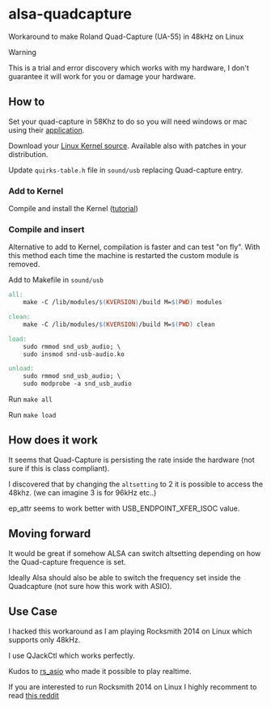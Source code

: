 # alsa-quadcapture
Workaround to make Roland Quad-Capture (UA-55) in 48kHz on Linux

> [!WARNING]
> This is a trial and error discovery which works with my hardware,
> I don't guarantee it will work for you or damage your hardware.

## How to
Set your quad-capture in 58Khz to do so you will need windows or mac using their [application](https://www.roland.com/global/products/quad-capture/downloads/).

Download your [Linux Kernel source](https://github.com/torvalds/linux).
Available also with patches in your distribution.

Update `quirks-table.h` file in `sound/usb` replacing Quad-capture entry.

### Add to Kernel
Compile and install the Kernel ([tutorial](https://davidaugustat.com/linux/how-to-compile-linux-kernel-on-ubuntu))

### Compile and insert
Alternative to add to Kernel, compilation is faster and can test "on fly".
With this method each time the machine is restarted the custom module is removed.

Add to Makefile in `sound/usb`

```makefile
all:
	make -C /lib/modules/$(KVERSION)/build M=$(PWD) modules

clean:
	make -C /lib/modules/$(KVERSION)/build M=$(PWD) clean

load:
	sudo rmmod snd_usb_audio; \
	sudo insmod snd-usb-audio.ko

unload:
	sudo rmmod snd_usb_audio; \
	sudo modprobe -a snd_usb_audio
```

Run `make all`

Run `make load`

## How does it work
It seems that Quad-Capture is persisting the rate inside the hardware (not sure if this is class compliant).

I discovered that by changing the `altsetting` to 2 it is possible to access the 48khz. (we can imagine 3 is for 96kHz etc..)

ep_attr seems to work better with USB_ENDPOINT_XFER_ISOC value.

## Moving forward
It would be great if somehow ALSA can switch altsetting depending on how the Quad-capture frequence is set.

Ideally Alsa should also be able to switch the frequency set inside the Quadcapture (not sure how this work with ASIO).

## Use Case
I hacked this workaround as I am playing Rocksmith 2014 on Linux which supports only 48kHz.

I use QJackCtl which works perfectly.

Kudos to [rs_asio](https://github.com/mdias/rs_asio) who made it possible to play realtime.

If you are interested to run Rocksmith 2014 on Linux I highly recomment to read [this reddit](https://www.reddit.com/r/rocksmith/comments/jxngpx/howto_rocksmith_2014_on_linux_with_steamproton/)